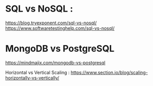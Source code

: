 # SQL vs NoSQL :
https://blog.tryexponent.com/sql-vs-nosql/ <br/>
https://www.softwaretestinghelp.com/sql-vs-nosql/ <br/>

# MongoDB vs PostgreSQL
https://mindmajix.com/mongodb-vs-postgresql

Horizontal vs Vertical Scaling :
https://www.section.io/blog/scaling-horizontally-vs-vertically/
